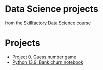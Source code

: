 # Data Science projects

from the [Skillfactory Data Science course](https://skillfactory.ru/data-scientist)

# Projects

* [Project 0. Guess number game](./project_0)
* [Python 13.9. Bank churn notebook](./python_13/9)
